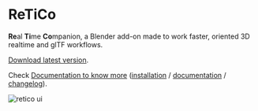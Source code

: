 # ReTiCo

**Re**al **Ti**me **Co**mpanion, a Blender add-on made to work faster, oriented 3D realtime and glTF workflows.

[Download latest version](https://github.com/Vinc3r/ReTiCo/releases/latest/).

Check [Documentation to know more](https://github.com/Vinc3r/ReTiCo/wiki) ([installation](https://github.com/Vinc3r/ReTiCo/wiki/Installation) / [documentation](https://github.com/Vinc3r/ReTiCo/wiki/Documentation) / [changelog](https://github.com/Vinc3r/ReTiCo/wiki/Changelog)).

![retico ui](https://raw.githubusercontent.com/wiki/Vinc3r/ReTiCo/img/global-ui.png)

